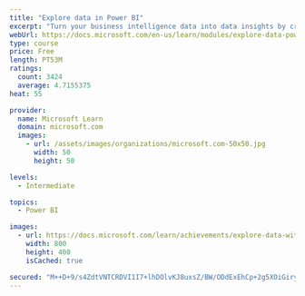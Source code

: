 ```yaml
---
title: "Explore data in Power BI"
excerpt: "Turn your business intelligence data into data insights by creating and configuring Power BI dashboards."
webUrl: https://docs.microsoft.com/en-us/learn/modules/explore-data-power-bi/
type: course
price: Free
length: PT53M
ratings:
  count: 3424
  average: 4.7155375
heat: 55

provider:
  name: Microsoft Learn
  domain: microsoft.com
  images:
    - url: /assets/images/organizations/microsoft.com-50x50.jpg
      width: 50
      height: 50

levels:
  - Intermediate

topics:
  - Power BI

images:
  - url: https://docs.microsoft.com/learn/achievements/explore-data-with-power-bi-desktop-social.png
    width: 800
    height: 400
    isCached: true

secured: "M++D+9/s4ZdtVNTCRDVI1I7+lhDOlvKJ8uxsZ/BW/ODdExEhCp+2g5XOiGiryNXziDVwNPj/bIs//6oOMuobDYZNbGw7nMhs/97b844zATv0HkaO1xGU1LW3IvHLB2jIhre2nwWHBlYXJdwL4v4X2SJEYX0bpc0HnIivyQsPvaMkdZpPX5ZkC5SsBOBC5dfbCn9AWkNu2YoOmQQaWwMY0zdwow718WZUkrMi3pUciOe94QYwwTuwaSKV9PKn2bnv8wsCu9piUCJRtKKw0NHVwiOyZfj9KA9r8q6R3hLiOfCIu2ypRww3SUeGQFm/QaxyyI0p274i2+mhxPaupFTBAaYoqGR1arTaMxZhUgmv3/7j2h95BI9iLgTLs83NSXMzOU7W8yMy4FKqDCd2KSZEA/jcZ1dvKh4vDnMXNdGmbY4=;qxzU+CGTO0+Rt41MF5gKVQ=="
---
```


